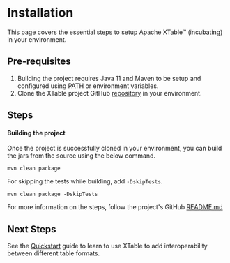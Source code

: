 # Installation

This page covers the essential steps to setup Apache XTable™ (incubating) in your environment.

## Pre-requisites
1. Building the project requires Java 11 and Maven to be setup and configured using PATH or environment variables. 
2. Clone the XTable project GitHub [repository](https://github.com/apache/incubator-xtable) in your environment.

## Steps
#### Building the project 
Once the project is successfully cloned in your environment, you can build the jars from the source using the below command.

```shell md title=="shell"
mvn clean package
```
For skipping the tests while building, add `-DskipTests`.

```shell md title=="shell"
mvn clean package -DskipTests
```

For more information on the steps, follow the project's GitHub [README.md](https://github.com/apache/incubator-xtable/blob/main/README.md) 

## Next Steps
See the [Quickstart](/docs/how-to) guide to learn to use XTable to add interoperability between
different table formats.